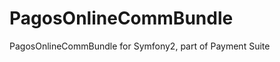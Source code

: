 PagosOnlineCommBundle
=====================

PagosOnlineCommBundle for Symfony2, part of Payment Suite
